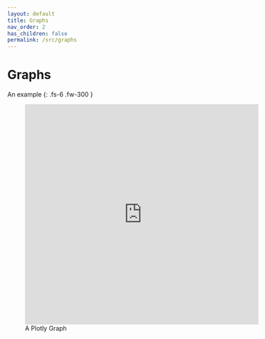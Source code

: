 ```yaml
---
layout: default
title: Graphs
nav_order: 2
has_children: false
permalink: /src/graphs
---
```


# Graphs

An example
{: .fs-6 .fw-300 }

<figure style="margin-bottom:5px;max-height:525px">
  <iframe src="https://nbviewer.org/github/thirdreading/thirdreading.github.io/blob/master/assets/points.html" 
style="width:125%;height:500px;border:none;">
  </iframe>
  <figcaption>A Plotly Graph</figcaption>
</figure>

<br>
<br>
<br>
<br>
<br>
<br>
<br>
<br>